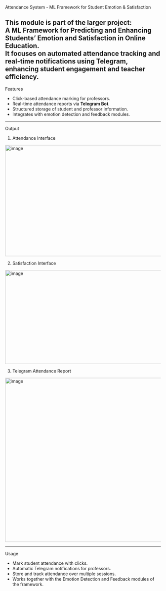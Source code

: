 Attendance System - ML Framework for Student Emotion & Satisfaction

This module is part of the larger project:  
A ML Framework for Predicting and Enhancing Students’ Emotion and Satisfaction in Online Education.  
It focuses on automated attendance tracking and real-time notifications using Telegram, enhancing student engagement and teacher efficiency.
---

Features
- Click-based attendance marking for professors.
- Real-time attendance reports via **Telegram Bot**.
- Structured storage of student and professor information.
- Integrates with emotion detection and feedback modules.
---

Output

1. Attendance Interface
   
<img width="804" height="359" alt="image" src="https://github.com/user-attachments/assets/c4602803-232d-4d65-9df9-0383c20102e8" />  

2. Satisfaction Interface
   
<img width="793" height="303" alt="image" src="https://github.com/user-attachments/assets/c6ed5699-6515-4442-bc52-01833cf06da1" />

3. Telegram Attendance Report
   
<img width="764" height="530" alt="image" src="https://github.com/user-attachments/assets/4766731e-2d3a-41ae-940b-3dbc0c51adb9" /> 

---

Usage

- Mark student attendance with clicks.
- Automatic Telegram notifications for professors.
- Store and track attendance over multiple sessions.
- Works together with the Emotion Detection and Feedback modules of the framework.



